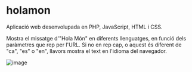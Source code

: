 # holamon

Aplicació web desenvolupada en PHP, JavaScript, HTML i CSS.

Mostra el missatge d'"Hola Món" en diferents llenguatges, en funció dels paràmetres que rep per l'URL. Si no en rep cap, o aquest és diferent de "ca", "es" o "en", llavors mostra el text en l'idioma del navegador.

![image](https://user-images.githubusercontent.com/39153063/168306468-2259933c-a7af-4404-bce5-b150004408ca.png)
